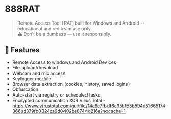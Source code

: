 # 888RAT

> Remote Access Tool (RAT) built for Windows and Android --  educational and red team use only.  
> ⚠️ Don't be a dumbass — use it responsibly.

## 🚀 Features

- Remote Access to windows and Android Devices
- File upload/download
- Webcam and mic access
- Keylogger module
- Browser data extraction (cookies, history, saved logins)
- Obfuscation
- Auto-start via registry or scheduled tasks
- Encrypted communication XOR 
 Virus Total - https://www.virustotal.com/gui/file/14a8c7fbdf6c95bf55b594d51665174366ad379fb0324ca9d0402be8744d216e?nocache=1
